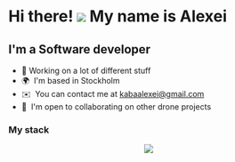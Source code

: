 Hi there! ![](https://user-images.githubusercontent.com/18350557/176309783-0785949b-9127-417c-8b55-ab5a4333674e.gif) My name is Alexei
===================================================================================================================================

I'm a Software developer
------------------

* 🔭 Working on a lot of different stuff
* 🌍  I'm based in Stockholm
* ✉️  You can contact me at [kabaalexei@gmail.com](mailto:kabaalexei@gmail.com)
* 🤝  I'm open to collaborating on other drone projects
### My stack


<p align="center">
  <a href="https://skillicons.dev">
    <img src="https://skillicons.dev/icons?i=js,ts,react,redux,git,vue,html,css,sass,nodejs,express,mongodb,postman,docker,materialui,bootstrap,figma,vscode" />
  </a>
</p>
